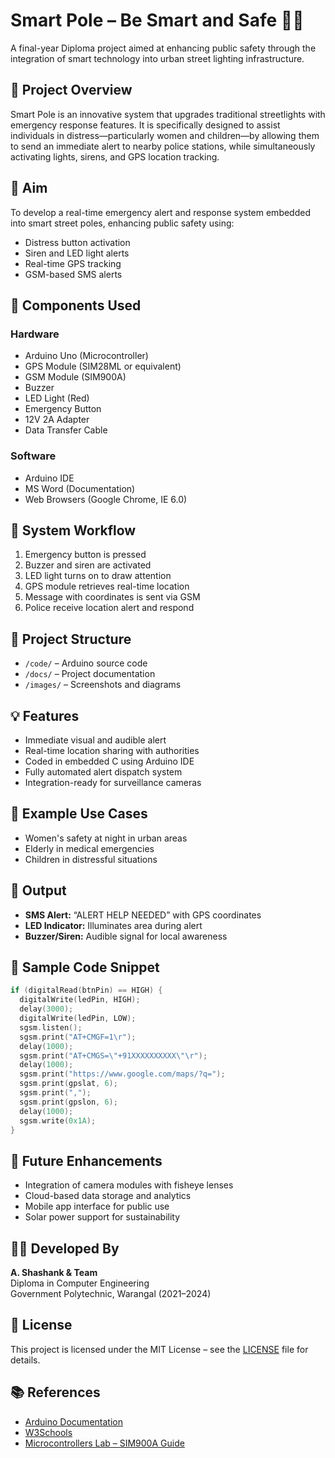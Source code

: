 
# Smart Pole – Be Smart and Safe 🚨🌐

A final-year Diploma project aimed at enhancing public safety through the integration of smart technology into urban street lighting infrastructure.

## 📌 Project Overview

Smart Pole is an innovative system that upgrades traditional streetlights with emergency response features. It is specifically designed to assist individuals in distress—particularly women and children—by allowing them to send an immediate alert to nearby police stations, while simultaneously activating lights, sirens, and GPS location tracking.

## 🎯 Aim

To develop a real-time emergency alert and response system embedded into smart street poles, enhancing public safety using:

- Distress button activation  
- Siren and LED light alerts  
- Real-time GPS tracking  
- GSM-based SMS alerts  

## 🔧 Components Used

### Hardware

- Arduino Uno (Microcontroller)
- GPS Module (SIM28ML or equivalent)
- GSM Module (SIM900A)
- Buzzer
- LED Light (Red)
- Emergency Button
- 12V 2A Adapter
- Data Transfer Cable

### Software

- Arduino IDE
- MS Word (Documentation)
- Web Browsers (Google Chrome, IE 6.0)

## 📐 System Workflow

1. Emergency button is pressed
2. Buzzer and siren are activated
3. LED light turns on to draw attention
4. GPS module retrieves real-time location
5. Message with coordinates is sent via GSM
6. Police receive location alert and respond

## 📂 Project Structure
- `/code/` – Arduino source code
- `/docs/` – Project documentation
- `/images/` – Screenshots and diagrams

## 💡 Features

- Immediate visual and audible alert
- Real-time location sharing with authorities
- Coded in embedded C using Arduino IDE
- Fully automated alert dispatch system
- Integration-ready for surveillance cameras

## 🔄 Example Use Cases

- Women's safety at night in urban areas
- Elderly in medical emergencies
- Children in distressful situations

## 📸 Output

- **SMS Alert:** “ALERT HELP NEEDED” with GPS coordinates  
- **LED Indicator:** Illuminates area during alert  
- **Buzzer/Siren:** Audible signal for local awareness  

## 📜 Sample Code Snippet

```c
if (digitalRead(btnPin) == HIGH) {
  digitalWrite(ledPin, HIGH);
  delay(3000);
  digitalWrite(ledPin, LOW);
  sgsm.listen();
  sgsm.print("AT+CMGF=1\r");
  delay(1000);
  sgsm.print("AT+CMGS=\"+91XXXXXXXXXX\"\r");
  delay(1000);
  sgsm.print("https://www.google.com/maps/?q=");
  sgsm.print(gpslat, 6);
  sgsm.print(",");
  sgsm.print(gpslon, 6);
  delay(1000);
  sgsm.write(0x1A);
}
```

## 🧠 Future Enhancements

- Integration of camera modules with fisheye lenses
- Cloud-based data storage and analytics
- Mobile app interface for public use
- Solar power support for sustainability

## 👨‍💻 Developed By

**A. Shashank & Team**  
Diploma in Computer Engineering  
Government Polytechnic, Warangal (2021–2024)

## 📜 License
This project is licensed under the MIT License – see the [LICENSE](LICENSE) file for details.

## 📚 References

- [Arduino Documentation](https://www.arduino.cc/)
- [W3Schools](https://www.w3schools.com/)
- [Microcontrollers Lab – SIM900A Guide](http://microcontrollerslab.com)
```
